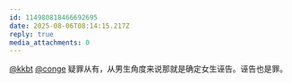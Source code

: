 ```yaml
---
id: 114980818466692695
date: 2025-08-06T08:14:15.217Z
reply: true
media_attachments: 0
---
```


[@kkbt](https://hello.2heng.xin/@kkbt) [@conge](https://c.im/@conge) 疑罪从有，从男生角度来说那就是确定女生诬告。诬告也是罪。

